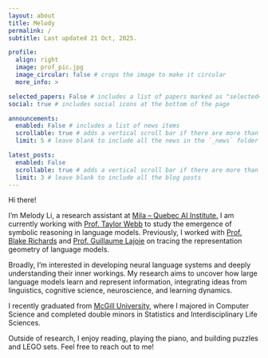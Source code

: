 ```yaml
---
layout: about
title: Melody
permalink: /
subtitle: Last updated 21 Oct, 2025.

profile:
  align: right
  image: prof_pic.jpg
  image_circular: false # crops the image to make it circular
  more_info: >

selected_papers: False # includes a list of papers marked as "selected={true}"
social: true # includes social icons at the bottom of the page

announcements:
  enabled: False # includes a list of news items
  scrollable: true # adds a vertical scroll bar if there are more than 3 news items
  limit: 5 # leave blank to include all the news in the `_news` folder

latest_posts:
  enabled: False
  scrollable: true # adds a vertical scroll bar if there are more than 3 new posts items
  limit: 3 # leave blank to include all the blog posts
---
```

Hi there!

I’m Melody Li, a research assistant at [Mila – Quebec AI Institute.](https://mila.quebec/en) I am currently working with [Prof. Taylor Webb](https://scholar.google.com/citations?user=WCmrJoQAAAAJ&hl=en) to study the emergence of symbolic reasoning in language models. Previously, I worked with [Prof. Blake Richards](https://sites.google.com/mila.quebec/linc-lab/team/blake?authuser=0) and [Prof. Guillaume Lajoie](https://guillaumelajoie.com/) on tracing the representation geometry of language models.

Broadly, I’m interested in developing neural language systems and deeply understanding their inner workings. My research aims to uncover how large language models learn and represent information, integrating ideas from linguistics, cognitive science, neuroscience, and learning dynamics.

I recently graduated from [McGill University](https://www.mcgill.ca/about/history), where I majored in Computer Science and completed double minors in Statistics and Interdisciplinary Life Sciences.

Outside of research, I enjoy reading, playing the piano, and building puzzles and LEGO sets. Feel free to reach out to me!

